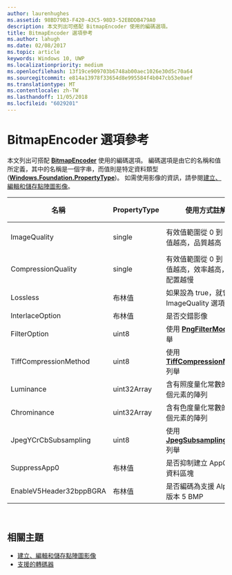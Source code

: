 ```yaml
---
author: laurenhughes
ms.assetid: 98BD79B3-F420-43C5-98D3-52EBDDB479A0
description: 本文列出可搭配 BitmapEncoder 使用的編碼選項。
title: BitmapEncoder 選項參考
ms.author: lahugh
ms.date: 02/08/2017
ms.topic: article
keywords: Windows 10, UWP
ms.localizationpriority: medium
ms.openlocfilehash: 13f19ce909703b6748ab00aec1026e30d5c70a64
ms.sourcegitcommit: e814a13978f33654d8e995584f4b047cb53e0aef
ms.translationtype: MT
ms.contentlocale: zh-TW
ms.lasthandoff: 11/05/2018
ms.locfileid: "6029201"
---
```

# <a name="bitmapencoder-options-reference"></a>BitmapEncoder 選項參考


本文列出可搭配 [**BitmapEncoder**](https://msdn.microsoft.com/library/windows/apps/br226206) 使用的編碼選項。 編碼選項是由它的名稱和值所定義，其中的名稱是一個字串，而值則是特定資料類型 ([**Windows.Foundation.PropertyType**](https://msdn.microsoft.com/library/windows/apps/br225871))。 如需使用影像的資訊，請參閱[建立、編輯和儲存點陣圖影像](imaging.md)。

| 名稱                    | PropertyType | 使用方式註解                                                                                        | 有效格式 |
|-------------------------|--------------|----------------------------------------------------------------------------------------------------|---------------|
| ImageQuality            | single       | 有效值範圍從 0 到 1.0。 值越高，品質越高                                 | JPEG、JPEG-XR |
| CompressionQuality      | single       | 有效值範圍從 0 到 1.0。 值越高，效率越高，壓縮配置越慢 | TIFF          |
| Lossless                | 布林值      | 如果設為 true，就會略過 ImageQuality 選項                                        | JPEG-XR       |
| InterlaceOption         | 布林值      | 是否交錯影像                                                                    | PNG           |
| FilterOption            | uint8        | 使用 [**PngFilterMode**](https://msdn.microsoft.com/library/windows/apps/br226389) 列舉                                | PNG           |
| TiffCompressionMethod   | uint8        | 使用 [**TiffCompressionMode**](https://msdn.microsoft.com/library/windows/apps/br226399) 列舉                    | TIFF          |
| Luminance               | uint32Array  | 含有照度量化常數的 64 個元素的陣列                               | JPEG          |
| Chrominance             | uint32Array  | 含有色度量化常數的 64 個元素的陣列                             | JPEG          |
| JpegYCrCbSubsampling    | uint8        | 使用 [**JpegSubsamplingMode**](https://msdn.microsoft.com/library/windows/apps/br226386) 列舉                    | JPEG          |
| SuppressApp0            | 布林值      | 是否抑制建立 App0 中繼資料區塊                                        | JPEG          |
| EnableV5Header32bppBGRA | 布林值      | 是否編碼為支援 Alpha 的版本 5 BMP                                         | BMP           |

 

## <a name="related-topics"></a>相關主題

* [建立、編輯和儲存點陣圖影像](imaging.md)
* [支援的轉碼器](supported-codecs.md)

 




